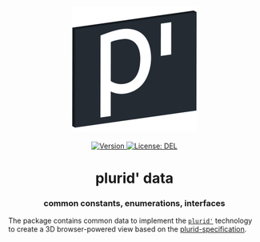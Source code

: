 <p align="center">
    <img src="https://raw.githubusercontent.com/plurid/plurid/master/about/identity/plurid-p-logo.png" height="250px">
    <br />
    <br />
    <a target="_blank" href="https://www.npmjs.com/package/@plurid/plurid-data">
        <img src="https://img.shields.io/npm/v/@plurid/plurid-data.svg?logo=npm&colorB=1380C3&style=for-the-badge" alt="Version">
    </a>
    <a target="_blank" href="https://github.com/plurid/plurid/blob/master/packages/plurid-web/plurid-data/LICENSE">
        <img src="https://img.shields.io/badge/license-DEL-blue.svg?colorB=1380C3&style=for-the-badge" alt="License: DEL">
    </a>
</p>



<h1 align="center">
    plurid' data
</h1>


<h3 align="center">
    common constants, enumerations, interfaces
</h3>



The package contains common data to implement the [`plurid'`](https://gtihub.com/plurid/plurid) technology to create a 3D browser-powered view based on the [plurid-specification](https://github.com/plurid/plurid/tree/master/packages/plurid-specification).
